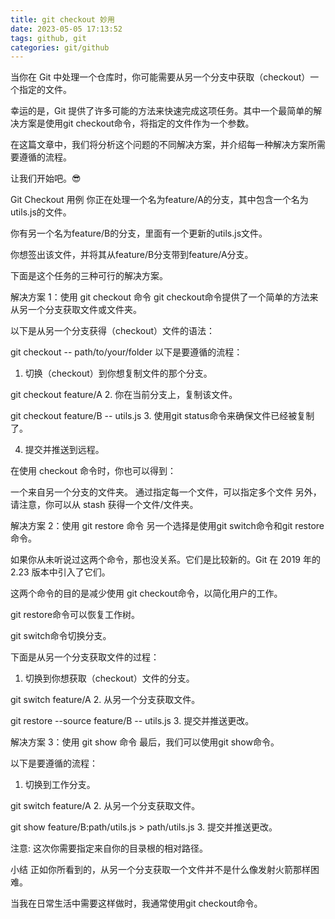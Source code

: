 ```yaml
---
title: git checkout 妙用
date: 2023-05-05 17:13:52
tags: github, git
categories: git/github
---
```


当你在 Git 中处理一个仓库时，你可能需要从另一个分支中获取（checkout）一个指定的文件。

幸运的是，Git 提供了许多可能的方法来快速完成这项任务。其中一个最简单的解决方案是使用git checkout命令，将指定的文件作为一个参数。

在这篇文章中，我们将分析这个问题的不同解决方案，并介绍每一种解决方案所需要遵循的流程。

让我们开始吧。😎

Git Checkout 用例
你正在处理一个名为feature/A的分支，其中包含一个名为utils.js的文件。

你有另一个名为feature/B的分支，里面有一个更新的utils.js文件。

你想签出该文件，并将其从feature/B分支带到feature/A分支。

下面是这个任务的三种可行的解决方案。

解决方案 1：使用 git checkout 命令
git checkout命令提供了一个简单的方法来从另一个分支获取文件或文件夹。

以下是从另一个分支获得（checkout）文件的语法：

git checkout <other-branch-name> -- path/to/your/folder
以下是要遵循的流程：

1. 切换（checkout）到你想复制文件的那个分支。

git checkout feature/A
2. 你在当前分支上，复制该文件。

git checkout feature/B -- utils.js
3. 使用git status命令来确保文件已经被复制了。

4. 提交并推送到远程。

在使用 checkout 命令时，你也可以得到：

一个来自另一个分支的文件夹。
通过指定每一个文件，可以指定多个文件
另外，请注意，你可以从 stash 获得一个文件/文件夹。

解决方案 2：使用 git restore 命令
另一个选择是使用git switch命令和git restore命令。

如果你从未听说过这两个命令，那也没关系。它们是比较新的。Git 在 2019 年的 2.23 版本中引入了它们。

这两个命令的目的是减少使用 git checkout命令，以简化用户的工作。

git restore命令可以恢复工作树。

git switch命令切换分支。

下面是从另一个分支获取文件的过程：

1. 切换到你想获取（checkout）文件的分支。

git switch feature/A
2. 从另一个分支获取文件。

git restore --source feature/B -- utils.js
3. 提交并推送更改。

解决方案 3：使用 git show 命令
最后，我们可以使用git show命令。

以下是要遵循的流程：

1. 切换到工作分支。

git switch feature/A
2. 从另一个分支获取文件。

git show feature/B:path/utils.js > path/utils.js
3. 提交并推送更改。

注意: 这次你需要指定来自你的目录根的相对路径。

小结
正如你所看到的，从另一个分支获取一个文件并不是什么像发射火箭那样困难。

当我在日常生活中需要这样做时，我通常使用git checkout命令。